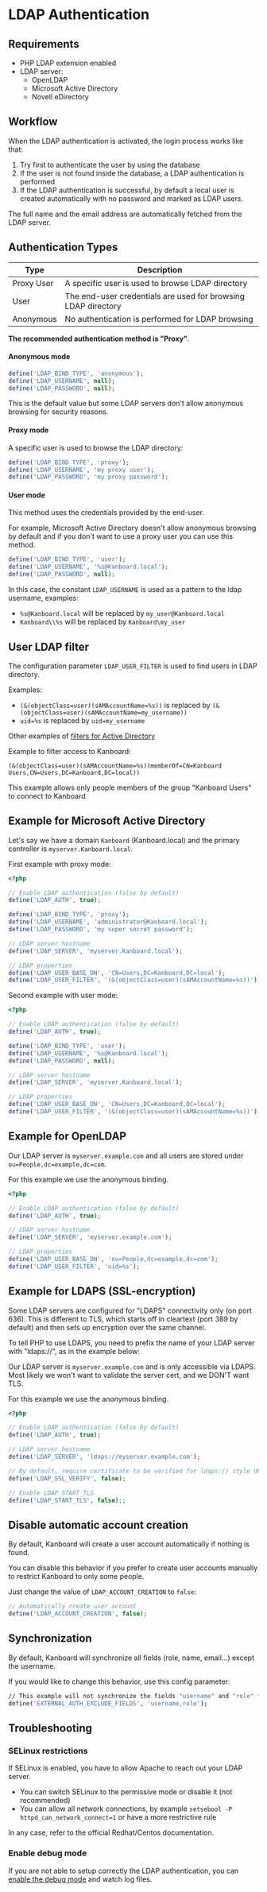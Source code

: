 LDAP Authentication
===================

Requirements
------------

- PHP LDAP extension enabled
- LDAP server:
    - OpenLDAP
    - Microsoft Active Directory
    - Novell eDirectory

Workflow
--------

When the LDAP authentication is activated, the login process works like that:

1. Try first to authenticate the user by using the database
2. If the user is not found inside the database, a LDAP authentication is performed
3. If the LDAP authentication is successful, by default a local user is created automatically with no password and marked as LDAP users.

The full name and the email address are automatically fetched from the LDAP server.

Authentication Types
--------------------

| Type       | Description                                                     |
|------------|-----------------------------------------------------------------|
| Proxy User | A specific user is used to browse LDAP directory                |
| User       | The end-user credentials are used for browsing LDAP directory   |
| Anonymous  | No authentication is performed for LDAP browsing                |

**The recommended authentication method is "Proxy"**.

#### Anonymous mode

```php
define('LDAP_BIND_TYPE', 'anonymous');
define('LDAP_USERNAME', null);
define('LDAP_PASSWORD', null);
```

This is the default value but some LDAP servers don't allow anonymous browsing for security reasons.

#### Proxy mode

A specific user is used to browse the LDAP directory:

```php
define('LDAP_BIND_TYPE', 'proxy');
define('LDAP_USERNAME', 'my proxy user');
define('LDAP_PASSWORD', 'my proxy password');
```

#### User mode

This method uses the credentials provided by the end-user.

For example, Microsoft Active Directory doesn't allow anonymous browsing by default and if you don't want to use a proxy user you can use this method.

```php
define('LDAP_BIND_TYPE', 'user');
define('LDAP_USERNAME', '%s@Kanboard.local');
define('LDAP_PASSWORD', null);
```

In this case, the constant `LDAP_USERNAME` is used as a pattern to the ldap username, examples:

- `%s@Kanboard.local` will be replaced by `my_user@Kanboard.local`
- `Kanboard\\%s` will be replaced by `Kanboard\my_user`

User LDAP filter
----------------

The configuration parameter `LDAP_USER_FILTER` is used to find users in LDAP directory.

Examples:

- `(&(objectClass=user)(sAMAccountName=%s))` is replaced by `(&(objectClass=user)(sAMAccountName=my_username))`
- `uid=%s` is replaced by `uid=my_username`

Other examples of [filters for Active Directory](http://social.technet.microsoft.com/wiki/contents/articles/5392.active-directory-ldap-syntax-filters.aspx)

Example to filter access to Kanboard:

`(&(objectClass=user)(sAMAccountName=%s)(memberOf=CN=Kanboard Users,CN=Users,DC=Kanboard,DC=local))`

This example allows only people members of the group "Kanboard Users" to connect to Kanboard.

Example for Microsoft Active Directory
--------------------------------------

Let's say we have a domain `Kanboard` (Kanboard.local) and the primary controller is `myserver.Kanboard.local`.

First example with proxy mode:

```php
<?php

// Enable LDAP authentication (false by default)
define('LDAP_AUTH', true);

define('LDAP_BIND_TYPE', 'proxy');
define('LDAP_USERNAME', 'administrator@Kanboard.local');
define('LDAP_PASSWORD', 'my super secret password');

// LDAP server hostname
define('LDAP_SERVER', 'myserver.Kanboard.local');

// LDAP properties
define('LDAP_USER_BASE_DN', 'CN=Users,DC=Kanboard,DC=local');
define('LDAP_USER_FILTER', '(&(objectClass=user)(sAMAccountName=%s))');
```

Second example with user mode:

```php
<?php

// Enable LDAP authentication (false by default)
define('LDAP_AUTH', true);

define('LDAP_BIND_TYPE', 'user');
define('LDAP_USERNAME', '%s@Kanboard.local');
define('LDAP_PASSWORD', null);

// LDAP server hostname
define('LDAP_SERVER', 'myserver.Kanboard.local');

// LDAP properties
define('LDAP_USER_BASE_DN', 'CN=Users,DC=Kanboard,DC=local');
define('LDAP_USER_FILTER', '(&(objectClass=user)(sAMAccountName=%s))');
```

Example for OpenLDAP
--------------------

Our LDAP server is `myserver.example.com` and all users are stored under `ou=People,dc=example,dc=com`.

For this example we use the anonymous binding.

```php
<?php

// Enable LDAP authentication (false by default)
define('LDAP_AUTH', true);

// LDAP server hostname
define('LDAP_SERVER', 'myserver.example.com');

// LDAP properties
define('LDAP_USER_BASE_DN', 'ou=People,dc=example,dc=com');
define('LDAP_USER_FILTER', 'uid=%s');
```

Example for LDAPS (SSL-encryption)
----------------------------------

Some LDAP servers are configured for "LDAPS" connectivity only (on port 636). This is different to TLS, which starts off in cleartext (port 389 by default) and then sets up encryption over the same channel.

To tell PHP to use LDAPS, you need to prefix the name of your LDAP server with "ldaps://", as in the example below:

Our LDAP server is `myserver.example.com` and is only accessible via LDAPS. Most likely we won't want to validate the server cert, and we DON'T want TLS.

For this example we use the anonymous binding.

```php
<?php

// Enable LDAP authentication (false by default)
define('LDAP_AUTH', true);

// LDAP server hostname
define('LDAP_SERVER', 'ldaps://myserver.example.com');

// By default, require certificate to be verified for ldaps:// style URL. Set to false to skip the verification
define('LDAP_SSL_VERIFY', false);

// Enable LDAP START_TLS
define('LDAP_START_TLS', false);;
```

Disable automatic account creation
-----------------------------------

By default, Kanboard will create a user account automatically if nothing is found.

You can disable this behavior if you prefer to create user accounts manually to restrict Kanboard to only some people.

Just change the value of `LDAP_ACCOUNT_CREATION` to `false`:

```php
// Automatically create user account
define('LDAP_ACCOUNT_CREATION', false);
```

Synchronization
---------------

By default, Kanboard will synchronize all fields (role, name, email...) except the username.

If you would like to change this behavior, use this config parameter:

```bash
// This example will not synchronize the fields "username" and "role" from LDAP to Kanboard.
define('EXTERNAL_AUTH_EXCLUDE_FIELDS', 'username,role');
```

Troubleshooting
---------------

### SELinux restrictions

If SELinux is enabled, you have to allow Apache to reach out your LDAP server.

- You can switch SELinux to the permissive mode or disable it (not recommended)
- You can allow all network connections, by example `setsebool -P httpd_can_network_connect=1` or have a more restrictive rule

In any case, refer to the official Redhat/Centos documentation.

### Enable debug mode

If you are not able to setup correctly the LDAP authentication, you can [enable the debug mode](config.markdown) and watch log files.
